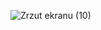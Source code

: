 ![Zrzut ekranu (10)](https://user-images.githubusercontent.com/59393105/236632274-4a214210-0f83-4108-8dd1-19fb92e2d2c7.png)
